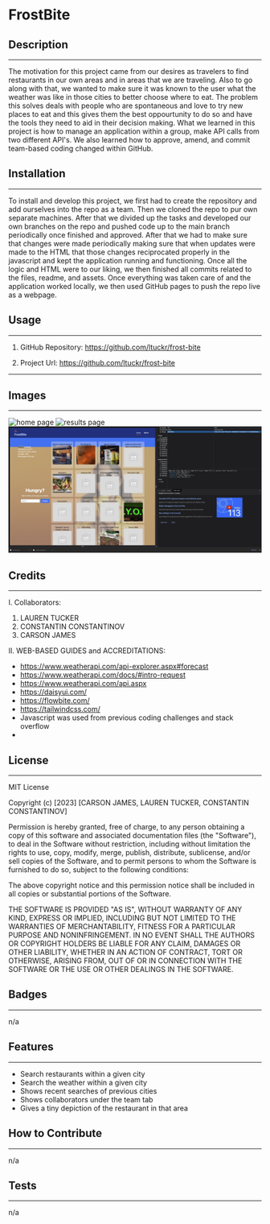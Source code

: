 # FrostBite


## Description
---
The motivation for this project came from our desires as travelers to find restaurants in our own areas and in areas that we are traveling. Also to go along with that, we wanted to make sure it was known to the user what the weather was like in those cities to better choose where to eat. The problem this solves deals with people who are spontaneous and love to try new places to eat and this gives them the best oppourtunity to do so and have the tools they need to aid in their decision making. What we learned in this project is how to manage an application within a group, make API calls from two different API's. We also learned how to approve, amend, and commit team-based coding changed within GitHub. 


## Installation
---
To install and develop this project, we first had to create the repository and add ourselves into the repo as a team. Then we cloned the repo to pur own separate machines. After that we divided up the tasks and developed our own branches on the repo and pushed code up to the main branch periodically once finished and approved. After that we had to make sure that changes were made periodically making sure that when updates were made to the HTML that those changes reciprocated properly in the javascript and kept the application running and functioning. Once all the logic and HTML were to our liking, we then finished all commits related to the files, readme, and assets. Once everything was taken care of and the application worked locally, we then used GitHub pages to push the repo live as a webpage. 

## Usage
---

1. GitHub Repository: https://github.com/ltuckr/frost-bite

2. Project Url: https://github.com/ltuckr/frost-bite
 --- 

## Images
---
![home page](./assets/Home%20page.png)
![results page](./assets/results.png)
![local storage](./assets/local%20storage.png)


## Credits
---

I. Collaborators: 

1. LAUREN TUCKER
2. CONSTANTIN CONSTANTINOV
3. CARSON JAMES

II. WEB-BASED GUIDES and ACCREDITATIONS:

 - https://www.weatherapi.com/api-explorer.aspx#forecast
 - https://www.weatherapi.com/docs/#intro-request
 - https://www.weatherapi.com/api.aspx
 - https://daisyui.com/
 - https://flowbite.com/
 - https://tailwindcss.com/
 - Javascript was used from previous coding challenges and stack overflow
 - 

## License
---

MIT License

Copyright (c) [2023] [CARSON JAMES, LAUREN TUCKER, CONSTANTIN CONSTANTINOV]

Permission is hereby granted, free of charge, to any person obtaining a copy
of this software and associated documentation files (the "Software"), to deal
in the Software without restriction, including without limitation the rights
to use, copy, modify, merge, publish, distribute, sublicense, and/or sell
copies of the Software, and to permit persons to whom the Software is
furnished to do so, subject to the following conditions:

The above copyright notice and this permission notice shall be included in all
copies or substantial portions of the Software.

THE SOFTWARE IS PROVIDED "AS IS", WITHOUT WARRANTY OF ANY KIND, EXPRESS OR
IMPLIED, INCLUDING BUT NOT LIMITED TO THE WARRANTIES OF MERCHANTABILITY,
FITNESS FOR A PARTICULAR PURPOSE AND NONINFRINGEMENT. IN NO EVENT SHALL THE
AUTHORS OR COPYRIGHT HOLDERS BE LIABLE FOR ANY CLAIM, DAMAGES OR OTHER
LIABILITY, WHETHER IN AN ACTION OF CONTRACT, TORT OR OTHERWISE, ARISING FROM,
OUT OF OR IN CONNECTION WITH THE SOFTWARE OR THE USE OR OTHER DEALINGS IN THE
SOFTWARE.

## Badges
---

n/a

## Features
---

- Search restaurants within a given city
- Search the weather within a given city
- Shows recent searches of previous cities
- Shows collaborators under the team tab
- Gives a tiny depiction of the restaurant in that area

## How to Contribute
---

n/a

## Tests
---

n/a